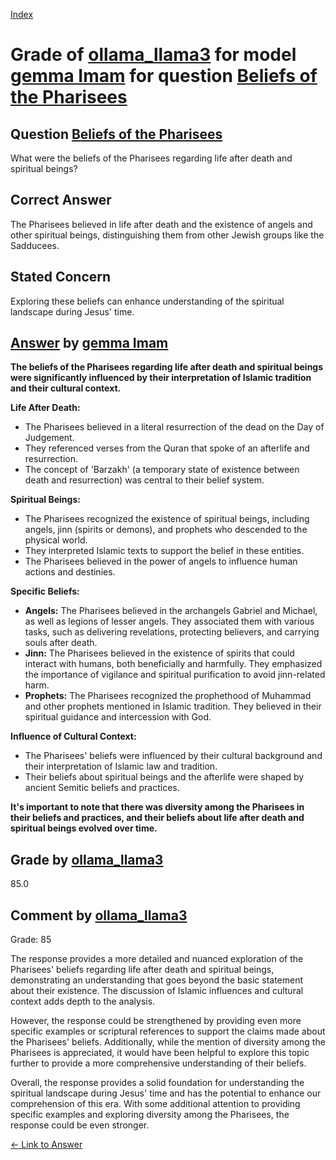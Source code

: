
[Index](../../../../index.md)
# Grade of [ollama_llama3](../../../grading_models/ollama_llama3.md) for model [gemma Imam](../../../answering_models/gemma_Imam.md) for question [Beliefs of the Pharisees](../../../questions/Beliefs_of_the_Pharisees.md)

## Question [Beliefs of the Pharisees](../../../questions/Beliefs_of_the_Pharisees.md)
What were the beliefs of the Pharisees regarding life after death and spiritual beings?

## Correct Answer
The Pharisees believed in life after death and the existence of angels and other spiritual beings, distinguishing them from other Jewish groups like the Sadducees.

## Stated Concern
Exploring these beliefs can enhance understanding of the spiritual landscape during Jesus' time.

## [Answer](../Beliefs_of_the_Pharisees.md) by [gemma Imam](../../../answering_models/gemma_Imam.md)
**The beliefs of the Pharisees regarding life after death and spiritual beings were significantly influenced by their interpretation of Islamic tradition and their cultural context.**

**Life After Death:**

* The Pharisees believed in a literal resurrection of the dead on the Day of Judgement.
* They referenced verses from the Quran that spoke of an afterlife and resurrection.
* The concept of 'Barzakh' (a temporary state of existence between death and resurrection) was central to their belief system.

**Spiritual Beings:**

* The Pharisees recognized the existence of spiritual beings, including angels, jinn (spirits or demons), and prophets who descended to the physical world.
* They interpreted Islamic texts to support the belief in these entities.
* The Pharisees believed in the power of angels to influence human actions and destinies.

**Specific Beliefs:**

* **Angels:** The Pharisees believed in the archangels Gabriel and Michael, as well as legions of lesser angels. They associated them with various tasks, such as delivering revelations, protecting believers, and carrying souls after death.
* **Jinn:** The Pharisees believed in the existence of spirits that could interact with humans, both beneficially and harmfully. They emphasized the importance of vigilance and spiritual purification to avoid jinn-related harm.
* **Prophets:** The Pharisees recognized the prophethood of Muhammad and other prophets mentioned in Islamic tradition. They believed in their spiritual guidance and intercession with God.

**Influence of Cultural Context:**

* The Pharisees' beliefs were influenced by their cultural background and their interpretation of Islamic law and tradition.
* Their beliefs about spiritual beings and the afterlife were shaped by ancient Semitic beliefs and practices.

**It's important to note that there was diversity among the Pharisees in their beliefs and practices, and their beliefs about life after death and spiritual beings evolved over time.**

## Grade by [ollama_llama3](../../../grading_models/ollama_llama3.md)
85.0

## Comment by [ollama_llama3](../../../grading_models/ollama_llama3.md)
Grade: 85

The response provides a more detailed and nuanced exploration of the Pharisees' beliefs regarding life after death and spiritual beings, demonstrating an understanding that goes beyond the basic statement about their existence. The discussion of Islamic influences and cultural context adds depth to the analysis.

However, the response could be strengthened by providing even more specific examples or scriptural references to support the claims made about the Pharisees' beliefs. Additionally, while the mention of diversity among the Pharisees is appreciated, it would have been helpful to explore this topic further to provide a more comprehensive understanding of their beliefs.

Overall, the response provides a solid foundation for understanding the spiritual landscape during Jesus' time and has the potential to enhance our comprehension of this era. With some additional attention to providing specific examples and exploring diversity among the Pharisees, the response could be even stronger.

[&lt;- Link to Answer](../Beliefs_of_the_Pharisees.md)
